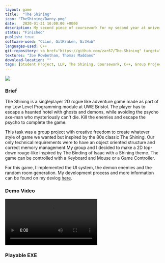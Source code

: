 ```yaml
---
layout: game
title:  "The Shining"
icon: "TheShining/Danny.png"
date:   2020-01-31 10:00:00 +0000
description: My second piece of coursework for my second year at university. A 2D rogue-like game inspired by the movie The Shining.
status: "Finished"
publish: true
software-used: "CLion, GitKraken, GitHub"
languages-used: C++
git-repository: <a href="https://github.com/zar67/The-Shining" target="_blank">GitHub</a>
textures: "Zoe Rowbotham, Thomas Maddams"
download-location: ""
tags: [Student Project, LLP, The Shining, Coursework, C++, Group Project]
---
```


<img src="{{ site.baseurl }}/assets/TheShining/the_shining_poster.jpg"/>

<h3>Brief</h3>

The Shining is a singleplayer 2D rogue like adventure game made as part of my Low Level Programming module at UWE Bristol. The player has to escape a haunted hotel with ghosts and demons, while avoiding the psycho axe-man who mysteriously can't die. Kill the enemies and escape the psycho to complete the game.

This task was a group project with creative freedom to create whatever style of game we wanted but inspired by the 80s classic The Shining. Our only technical requirements were to have an object oriented structure and correct memory management My group and I decided to make a 2D top-down rouge-like inspired by The Binding of Isaac with a Shining theme. The game can be controlled with a Keyboard and Mouse or a Game Controller. 

For this game, I implemented the UI system, the demon enemies and the random room generation. My development process and more information can be found on my devlog <a href="https://zar67.github.io/Portfolio/blog.html#The%20Shining%20Devlog">here</a>.

<h3>Demo Video</h3>
<video controls>
  <source src="{{ site.baseurl }}/assets/TheShining/video.mp4" type="video/mp4">
</video>

<br>
<h3>Playable EXE</h3>
<a class="page-link" target="_blank" href="{{site.baseurl}}/assets/TheShining/TheShining.zip"><i class="fas fa-file-archive fa-3x nav-image"></i></a>